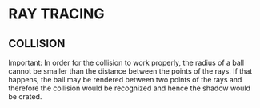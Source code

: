 # RAY TRACING

## COLLISION

Important: In order for the collision to work properly, the radius of a ball cannot be smaller than the distance between the points of the rays. If that happens, the ball may be rendered between two points of the rays and therefore the collision would be recognized and hence the shadow would be crated.

